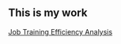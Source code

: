 ## This is my work
[Job Training Efficiency Analysis](WorkExamples/README-WOR.md/TatumShoreRDashboard.html#employment-analysis)

